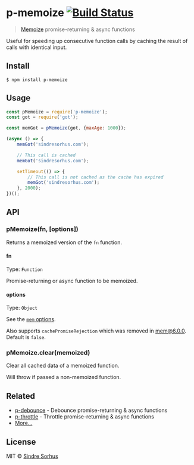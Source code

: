 # p-memoize [![Build Status](https://travis-ci.org/sindresorhus/p-memoize.svg?branch=master)](https://travis-ci.org/sindresorhus/p-memoize)

> [Memoize](https://en.wikipedia.org/wiki/Memoization) promise-returning & async functions

Useful for speeding up consecutive function calls by caching the result of calls with identical input.


## Install

```
$ npm install p-memoize
```


## Usage

```js
const pMemoize = require('p-memoize');
const got = require('got');

const memGot = pMemoize(got, {maxAge: 1000});

(async () => {
	memGot('sindresorhus.com');

	// This call is cached
	memGot('sindresorhus.com');

	setTimeout(() => {
		// This call is not cached as the cache has expired
		memGot('sindresorhus.com');
	}, 2000);
})();
```


## API

### pMemoize(fn, [options])

Returns a memoized version of the `fn` function.

#### fn

Type: `Function`

Promise-returning or async function to be memoized.

#### options

Type: `Object`

See the [`mem` options](https://github.com/sindresorhus/mem#options).

Also supports `cachePromiseRejection` which was removed in mem@6.0.0. Default is `false`.

### pMemoize.clear(memoized)

Clear all cached data of a memoized function.

Will throw if passed a non-memoized function.


## Related

- [p-debounce](https://github.com/sindresorhus/p-debounce) - Debounce promise-returning & async functions
- [p-throttle](https://github.com/sindresorhus/p-throttle) - Throttle promise-returning & async functions
- [More…](https://github.com/sindresorhus/promise-fun)


## License

MIT © [Sindre Sorhus](https://sindresorhus.com)
